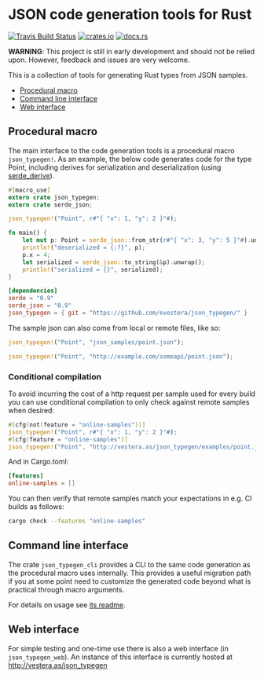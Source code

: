 # JSON code generation tools for Rust

[![Travis Build Status](https://api.travis-ci.org/evestera/json_typegen.svg?branch=master)](https://travis-ci.org/evestera/json_typegen)
[![crates.io](https://img.shields.io/crates/v/json_typegen.svg)](https://crates.io/crates/json_typegen)
[![docs.rs](https://docs.rs/json_typegen/badge.svg)](https://docs.rs/json_typegen/)

**WARNING**: This project is still in early development and should not be relied upon. However, feedback and issues are very welcome.

This is a collection of tools for generating Rust types from JSON samples.

- [Procedural macro](#procedural-macro)
- [Command line interface](#command-line-interface)
- [Web interface](#web-interface)

## Procedural macro

The main interface to the code generation tools is a procedural macro `json_typegen!`. As an example, the below code generates code for the type Point, including derives for serialization and deserialization (using [serde_derive](https://crates.io/crates/serde_derive)).

```rust
#[macro_use]
extern crate json_typegen;
extern crate serde_json;

json_typegen!("Point", r#"{ "x": 1, "y": 2 }"#);

fn main() {
    let mut p: Point = serde_json::from_str(r#"{ "x": 3, "y": 5 }"#).unwrap();
    println!("deserialized = {:?}", p);
    p.x = 4;
    let serialized = serde_json::to_string(&p).unwrap();
    println!("serialized = {}", serialized);
}
```

```toml
[dependencies]
serde = "0.9"
serde_json = "0.9"
json_typegen = { git = "https://github.com/evestera/json_typegen/" }
```

The sample json can also come from local or remote files, like so:

```rust
json_typegen!("Point", "json_samples/point.json");

json_typegen!("Point", "http://example.com/someapi/point.json");
```

### Conditional compilation

To avoid incurring the cost of a http request per sample used for every build you can use conditional compilation to only check against remote samples when desired:

```rust
#[cfg(not(feature = "online-samples"))]
json_typegen!("Point", r#"{ "x": 1, "y": 2 }"#);
#[cfg(feature = "online-samples")]
json_typegen!("Point", "http://vestera.as/json_typegen/examples/point.json");
```

And in Cargo.toml:
```toml
[features]
online-samples = []
```

You can then verify that remote samples match your expectations in e.g. CI builds as follows:

```sh
cargo check --features "online-samples"
```


## Command line interface

The crate `json_typegen_cli` provides a CLI to the same code generation as the procedural macro uses internally. This provides a useful migration path if you at some point need to customize the generated code beyond what is practical through macro arguments.

For details on usage see [its readme](json_typegen_cli/README.md).


## Web interface

For simple testing and one-time use there is also a web interface (in `json_typegen_web`). An instance of this interface is currently hosted at <http://vestera.as/json_typegen>

